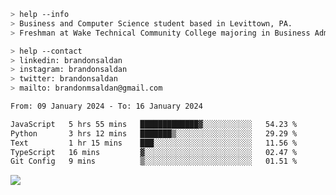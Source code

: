 ````bash
> help --info
> Business and Computer Science student based in Levittown, PA.
> Freshman at Wake Technical Community College majoring in Business Administration.
````

````bash
> help --contact
> linkedin: brandonsaldan
> instagram: brandonsaldan
> twitter: brandonsaldan
> mailto: brandonmsaldan@gmail.com
````

<!--START_SECTION:waka-->

```txt
From: 09 January 2024 - To: 16 January 2024

JavaScript   5 hrs 55 mins   █████████████▓░░░░░░░░░░░   54.23 %
Python       3 hrs 12 mins   ███████▒░░░░░░░░░░░░░░░░░   29.29 %
Text         1 hr 15 mins    ███░░░░░░░░░░░░░░░░░░░░░░   11.56 %
TypeScript   16 mins         ▓░░░░░░░░░░░░░░░░░░░░░░░░   02.47 %
Git Config   9 mins          ▒░░░░░░░░░░░░░░░░░░░░░░░░   01.51 %
```

<!--END_SECTION:waka-->

![](https://komarev.com/ghpvc/?username=brandonsaldan&color=6A8AFF)
